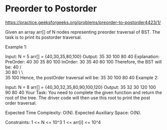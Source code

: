 # Preorder to Postorder

https://practice.geeksforgeeks.org/problems/preorder-to-postorder4423/1/


Given an array arr[] of N nodes representing preorder traversal of BST. The task is to print its postorder traversal.

Example 1:

Input:
N = 5
arr[]  = {40,30,35,80,100}
Output: 35 30 100 80 40
Explanation: PreOrder: 40 30 35 80 100
InOrder: 30 35 40 80 100
Therefore, the BST will be:
              40
           /      \
         30       80
           \        \   
           35      100
Hence, the postOrder traversal will
be: 35 30 100 80 40
Example 2:

Input:
N = 8
arr[]  = {40,30,32,35,80,90,100,120}
Output: 35 32 30 120 100 90 80 40
Your Task:
You need to complete the given function and return the root of the tree. The driver code will then use this root to print the post order traversal.

Expected Time Complexity: O(N).
Expected Auxiliary Space: O(N).

Constraints:
1 <= N <= 10^3
1 <= arr[i] <= 10^4
